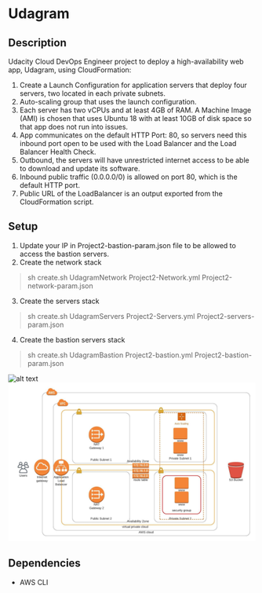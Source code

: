 # Udagram
## Description
Udacity Cloud DevOps Engineer project to deploy a high-availability web app, Udagram, using CloudFormation:
1. Create a Launch Configuration for application servers that deploy four servers, two located in each private subnets. 
2. Auto-scaling group that uses the launch configuration. 
3. Each server has two vCPUs and at least 4GB of RAM. A Machine Image (AMI) is chosen that uses Ubuntu 18 with at least 10GB of disk space so that app does not run into issues. 
4. App communicates on the default HTTP Port: 80, so servers need this inbound port open to be used with the Load Balancer and the Load Balancer Health Check. 
5. Outbound, the servers will have unrestricted internet access to be able to download and update its software. 
6. Inbound public traffic (0.0.0.0/0) is allowed on port 80, which is the default HTTP port. 
7. Public URL of the LoadBalancer is an output exported from the CloudFormation script.

## Setup 
1. Update your IP in Project2-bastion-param.json file to be allowed to access the bastion servers.
2. Create the network stack
>sh create.sh UdagramNetwork Project2-Network.yml Project2-network-param.json
3. Create the servers stack
>sh create.sh UdagramServers Project2-Servers.yml Project2-servers-param.json
4. Create the bastion servers stack
>sh create.sh UdagramBastion Project2-bastion.yml Project2-bastion-param.json

![alt text](http://url/to/img.png)
![Udagram_app](https://github.com/MohamedMohsenX2/Udagram-CloudFomatoion/blob/main/UdagramProject.jpeg)

## Dependencies
* AWS CLI
